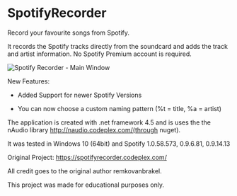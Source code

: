 
# SpotifyRecorder

Record your favourite songs from Spotify.

It records the Spotify tracks directly from the soundcard and adds the track and artist information. No Spotify Premium account is required.

![Spotify Recorder - Main Window][logo]

 New Features:

- Added Support for newer Spotify Versions

- You can now choose a custom naming pattern (%t = title, %a = artist)

The application is created with .net framework 4.5 and is uses the the nAudio library http://naudio.codeplex.com/(through nuget). 

It was tested in Windows 10 (64bit) and Spotify 1.0.58.573, 0.9.6.81, 0.9.14.13


Original Project: https://spotifyrecorder.codeplex.com/

All credit goes to the original author remkovanbrakel.

This project was made for educational purposes only.




[logo]: https://i.imgur.com/1uPqnL7.png "Spotify Recorder - Main Window"
